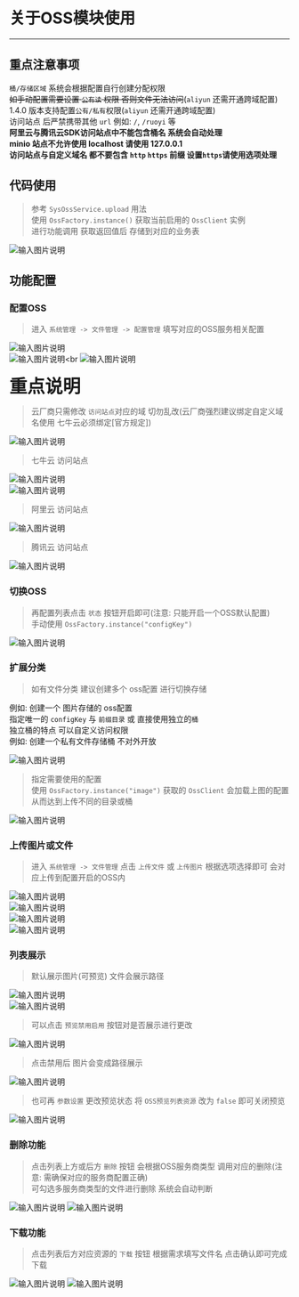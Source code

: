 # 关于OSS模块使用
- - -
## 重点注意事项

`桶/存储区域` 系统会根据配置自行创建分配权限<br>
~~如手动配置需要设置 `公有读` 权限 否则文件无法访问~~(`aliyun` 还需开通跨域配置)<br>
1.4.0 版本支持配置`公有/私有`权限(`aliyun` 还需开通跨域配置)<br>
访问站点 后严禁携带其他 `url` 例如: `/`, `/ruoyi` 等<br>
**阿里云与腾讯云SDK访问站点中不能包含桶名 系统会自动处理** <br>
**minio 站点不允许使用 localhost 请使用 127.0.0.1** <br>
**访问站点与自定义域名 都不要包含 `http` `https` 前缀 设置`https`请使用选项处理**

## 代码使用

> 参考 `SysOssService.upload` 用法 <br>
> 使用 `OssFactory.instance()` 获取当前启用的 `OssClient` 实例<br>
> 进行功能调用 获取返回值后 存储到对应的业务表

![输入图片说明](https://foruda.gitee.com/images/1678978345529639839/d350ec0b_1766278.png "屏幕截图")


## 功能配置

### 配置OSS

> 进入 `系统管理 -> 文件管理 -> 配置管理` 填写对应的OSS服务相关配置<br>

![输入图片说明](https://foruda.gitee.com/images/1678978349820700551/1f91a237_1766278.png "屏幕截图")<br>
![输入图片说明](https://foruda.gitee.com/images/1678978354387669856/3a91a3a9_1766278.png "屏幕截图")<br
![输入图片说明](https://foruda.gitee.com/images/1678978358019307086/0c2523e4_1766278.png "屏幕截图")

<font size="6">**重点说明**</font>

> 云厂商只需修改 `访问站点`对应的域 切勿乱改(云厂商强烈建议绑定自定义域名使用 七牛云必须绑定[官方规定])<br>

![输入图片说明](https://foruda.gitee.com/images/1678978362358100362/5c2c4d20_1766278.png "屏幕截图")

> 七牛云 访问站点<br>


![输入图片说明](https://foruda.gitee.com/images/1678978366254745764/e93a65ff_1766278.png "屏幕截图")<br>
![输入图片说明](https://foruda.gitee.com/images/1678978369853348732/79e8950e_1766278.png "屏幕截图")

> 阿里云 访问站点

![输入图片说明](https://foruda.gitee.com/images/1678978373981462025/56a70398_1766278.png "屏幕截图")

> 腾讯云 访问站点

![输入图片说明](https://foruda.gitee.com/images/1678978378697093134/785517f3_1766278.png "屏幕截图")


### 切换OSS

> 再配置列表点击 `状态` 按钮开启即可(注意: 只能开启一个OSS默认配置)<br>
> 手动使用 `OssFactory.instance("configKey")` <br>

![输入图片说明](https://foruda.gitee.com/images/1678978383700118702/7f3fa0c5_1766278.png "屏幕截图")

### 扩展分类

> 如有文件分类 建议创建多个 oss配置 进行切换存储<br>

例如: 创建一个 图片存储的 oss配置<br>
指定唯一的 `configKey` 与 `前缀目录` 或 直接使用独立的`桶`<br>
独立桶的特点 可以自定义访问权限<br>
例如: 创建一个私有文件存储桶 不对外开放<br>

![输入图片说明](https://foruda.gitee.com/images/1678978389139754119/140be1df_1766278.png "屏幕截图")

> 指定需要使用的配置<br>
> 使用 `OssFactory.instance("image")` 获取的 `OssClient` 会加载上图的配置 从而达到上传不同的目录或桶


![输入图片说明](https://foruda.gitee.com/images/1678978397550123641/1b536881_1766278.png "屏幕截图")


### 上传图片或文件

> 进入 `系统管理 -> 文件管理` 点击 `上传文件` 或 `上传图片` 根据选项选择即可 会对应上传到配置开启的OSS内<br>

![输入图片说明](https://foruda.gitee.com/images/1678978401028132972/445d058e_1766278.png "屏幕截图")<br>
![输入图片说明](https://foruda.gitee.com/images/1678978404388284503/5459da29_1766278.png "屏幕截图")<br>
![输入图片说明](https://foruda.gitee.com/images/1678978408761764835/c81651fc_1766278.png "屏幕截图")<br>
![输入图片说明](https://foruda.gitee.com/images/1678978412748494539/7bae621f_1766278.png "屏幕截图")

### 列表展示

> 默认展示图片(可预览) 文件会展示路径<br>

![输入图片说明](https://foruda.gitee.com/images/1678978416327601385/af1ecb3b_1766278.png "屏幕截图")<br>
![输入图片说明](https://foruda.gitee.com/images/1678978422249633007/19d68eaa_1766278.png "屏幕截图")

> 可以点击 `预览禁用启用` 按钮对是否展示进行更改

![输入图片说明](https://foruda.gitee.com/images/1678978426017014926/4f7fa3f3_1766278.png "屏幕截图")

> 点击禁用后 图片会变成路径展示

![输入图片说明](https://foruda.gitee.com/images/1678978429692592556/0231d778_1766278.png "屏幕截图")

> 也可再 `参数设置` 更改预览状态 将 `OSS预览列表资源` 改为 `false` 即可关闭预览

![输入图片说明](https://foruda.gitee.com/images/1678978433769403801/7d480e76_1766278.png "屏幕截图")

### 删除功能

> 点击列表上方或后方 `删除` 按钮 会根据OSS服务商类型 调用对应的删除(注意: 需确保对应的服务商配置正确)<br>
> 可勾选多服务商类型的文件进行删除 系统会自动判断

![输入图片说明](https://foruda.gitee.com/images/1678978438265941745/f32edc72_1766278.png "屏幕截图")
![输入图片说明](https://foruda.gitee.com/images/1678978441938542080/43ed7c3d_1766278.png "屏幕截图")

### 下载功能

> 点击列表后方对应资源的 `下载` 按钮 根据需求填写文件名 点击确认即可完成下载

![输入图片说明](https://foruda.gitee.com/images/1678978448927336261/409af888_1766278.png "屏幕截图")
![输入图片说明](https://foruda.gitee.com/images/1678978452761792483/ed0a4a72_1766278.png "屏幕截图")
